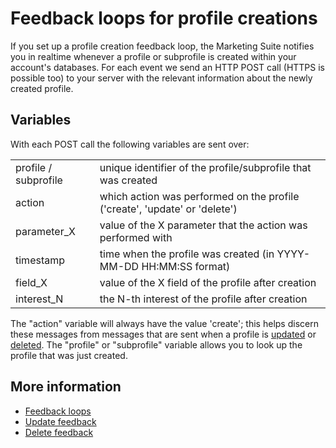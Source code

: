 # Feedback loops for profile creations

If you set up a profile creation feedback loop, the Marketing Suite notifies
you in realtime whenever a profile or subprofile is created within your account's databases.
For each event we send an HTTP POST call (HTTPS is possible 
too) to your server with the relevant information about the newly created profile.


## Variables

With each POST call the following variables are sent over:

<table>
    <tr>
        <td>profile / subprofile</td>
        <td>unique identifier of the profile/subprofile that was created</td>
    </tr>
    <tr>
        <td>action</td>
        <td>which action was performed on the profile ('create', 'update' or 'delete')</td>
    </tr>
    <tr>
        <td>parameter_X</td>
        <td>value of the X parameter that the action was performed with</td>
    </tr>
    <tr>
        <td>timestamp</td>
        <td>time when the profile was created (in YYYY-MM-DD HH:MM:SS format)</td>
    </tr>
    <tr>
        <td>field_X</td>
        <td>value of the X field of the profile after creation</td>
    </tr>
    <tr>
        <td>interest_N</td>
        <td>the N-th interest of the profile after creation</td>
    </tr>
</table>

The "action" variable will always have the value 'create'; this helps discern
these messages from messages that are sent when a profile is
[updated](feedback-updates) or [deleted](feedback-deletes).
The "profile" or "subprofile" variable allows you to look up the profile that was just created.

## More information
* [Feedback loops](./feedback-loops)
* [Update feedback](./feedback-updates)
* [Delete feedback](./feedback-deletes)
